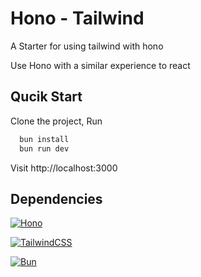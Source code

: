 # Hono - Tailwind 

A Starter for using tailwind with hono

Use Hono with a similar experience to react


## Qucik Start

Clone the project, Run

```bash
  bun install
  bun run dev
```
Visit http://localhost:3000
    
## Dependencies

[![Hono](https://img.shields.io/badge/Hono-E36002?logo=hono&logoColor=fff)](#)

[![TailwindCSS](https://img.shields.io/badge/Tailwind%20CSS-%2338B2AC.svg?logo=tailwind-css&logoColor=white)](#)

[![Bun](https://img.shields.io/badge/Bun-000?logo=bun&logoColor=fff)](#)
